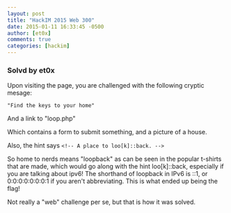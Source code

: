 ```yaml
---
layout: post
title: "HackIM 2015 Web 300"
date: 2015-01-11 16:33:45 -0500
author: [et0x]
comments: true
categories: [hackim]
---
```


### Solvd by et0x

Upon visiting the page, you are challenged with the following cryptic mesage:

`"Find the keys to your home"`

And a link to "loop.php"

Which contains a form to submit something, and a picture of a house.

Also, the hint says `<!-- A place to loo[k]::back. -->`

So home to nerds means "loopback" as can be seen in the popular t-shirts that are made, which would go along with the hint loo[k]::back, especially if you are talking about ipv6!  The shorthand of loopback in IPv6 is ::1, or 0:0:0:0:0:0:0:1 if you aren't abbreviating.  This is what ended up being the flag!

Not really a "web" challenge per se, but that is how it was solved.

